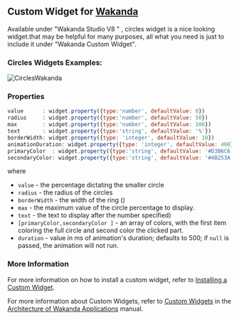 ## Custom Widget for [Wakanda](http://wakanda.org)

Available under "Wakanda Studio V8 " , circles widget is a nice looking widget.that may be helpful for many purposes, all what you need is  just to include it under "Wakanda Custom Widget". 
### Circles Widgets Examples:


![CirclesWakanda](https://raw.github.com/elaissoussi/Image/master/im.png)

### Properties
```js
value      : widget.property({type:'number', defaultValue: 0})
radius     : widget.property({type:'number', defaultValue: 50})
max        : widget.property({type:'number', defaultValue: 100})
text       : widget.property({type:'string', defaultValue: '%'})
borderWidth: widget.property({type: 'integer', defaultValue: 10})
animationDuration: widget.property({type: 'integer', defaultValue: 400})
primaryColor  : widget.property({type:'string', defaultValue: '#D3B6C6'})
secondaryColor: widget.property({type:'string', defaultValue: '#4B253A'})

```

where


* `value` 	- the percentage dictating the smaller circle
* `radius` 			- the radius of the circles
* `borderWidth` 			- the width of the ring ()
* `max`			- the maximum value of the circle percentage to display. 
* `text` 				- the text to display after the number  specified)
* `[primaryColor,secondaryColor ]` - an array of colors, with the first item coloring the full circle and second color  the clicked part. 
* `duration` 		- value in ms of animation's duration; defaults to 500; if `null` is passed, the animation will not run.


### More Information
For more information on how to install a custom widget, refer to [Installing a Custom Widget](http://doc.wakanda.org/WakandaStudio0/help/Title/en/page3869.html#1027761).

For more information about Custom Widgets, refer to [Custom Widgets](http://doc.wakanda.org/Wakanda0.v5/help/Title/en/page3863.html "Custom Widgets") in the [Architecture of Wakanda Applications](http://doc.wakanda.org/Wakanda0.v5/help/Title/en/page3844.html "Architecture of Wakanda Applications") manual.
